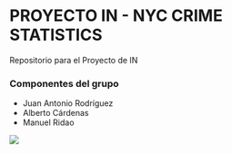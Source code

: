 # PROYECTO IN - NYC CRIME STATISTICS

Repositorio para el Proyecto de IN

### Componentes del grupo
* Juan Antonio Rodríguez
* Alberto Cárdenas
* Manuel Ridao 

![](https://imgs.xkcd.com/comics/git.png)

